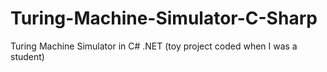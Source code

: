 # Turing-Machine-Simulator-C-Sharp
Turing Machine Simulator in C# .NET (toy project coded when I was a student)
